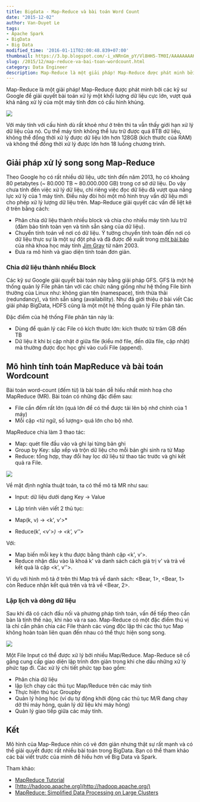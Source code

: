 ```yaml
---
title: Bigdata - Map-Reduce và bài toán Word Count
date: "2015-12-02"
author: Van-Duyet Le
tags:
- Apache Spark
- BigData
- Big Data
modified_time: '2016-01-11T02:00:48.839+07:00'
thumbnail: https://3.bp.blogspot.com/-i_xNRnGm_pY/Vl8HH5-TM0I/AAAAAAAAKKU/K1W4w2i2f5E/s1600/big-data-cloud-e1383271750410-460x394.png
slug: /2015/12/map-reduce-va-bai-toan-wordcount.html
category: Data Engineer
description: Map-Reduce là một giải pháp! Map-Reduce được phát minh bởi các kỹ sư Google để giải quyết bài toán xử lý một khối lượng dữ liệu cực lớn, vượt quá khả năng xử lý của một máy tính đơn có cấu hình khủng.
---
```


Map-Reduce là một giải pháp! Map-Reduce được phát minh bởi các kỹ sư Google để giải quyết bài toán xử lý một khối lượng dữ liệu cực lớn, vượt quá khả năng xử lý của một máy tính đơn có cấu hình khủng.

[![](https://3.bp.blogspot.com/-i_xNRnGm_pY/Vl8HH5-TM0I/AAAAAAAAKKU/K1W4w2i2f5E/s320/big-data-cloud-e1383271750410-460x394.png)](https://blog.duyet.net/2015/12/map-reduce-va-bai-toan-wordcount.html)

Với máy tính với cấu hình dù rất khoẻ như ở trên thì ta vẫn thấy giới hạn xử lý dữ liệu của nó. Cụ thể máy tính không thể lưu trữ được quá 8TB dữ liệu, không thể đồng thời xử lý được dữ liệu lớn hơn 128GB (kích thước của RAM) và không thể đồng thời xử lý được lớn hơn 18 luồng chương trình.

## Giải pháp xử lý song song Map-Reduce


Theo Google họ có rất nhiều dữ liệu, ước tính đến năm 2013, họ có khoảng 80 petabytes (~ 80.000 TB ~ 80.000.000 GB) trong cơ sở dữ liệu. Do vậy chưa tính đến việc xử lý dữ liệu, chỉ riêng việc đọc dữ liệu đã vượt qua năng lực xử lý của 1 máy tính. Điều này đòi hỏi một mô hình truy vấn dữ liệu mới cho phép xử lý lượng dữ liệu trên.
Map-Reduce giải quyết các vấn đề liệt kê ở trên bằng cách:

- Phân chia dữ liệu thành nhiều block và chia cho nhiều máy tính lưu trữ (đảm bảo tính toàn vẹn và tính sẵn sàng của dữ liệu).
- Chuyển tính toán về nơi có dữ liệu. Ý tưởng chuyển tính toán đến nơi có dữ liệu thực sự là một sự đột phá và đã được đề xuất trong [một bài báo](http://research.microsoft.com/pubs/70001/tr-2003-24.pdf) của nhà khoa học máy tính [Jim Gray](https://en.wikipedia.org/wiki/Jim_Gray_(computer_scientist)) từ năm 2003.
- Đưa ra mô hình và giao diện tính toán đơn giản.

### Chia dữ liệu thành nhiều Block


Các kỹ sư Google giải quyết bài toán này bằng giải pháp GFS. GFS là một hệ thống quản lý File phân tán với các chức năng giống như hệ thống File bình thường của Linux như: không gian tên (namespace), tính thừa thãi (redundancy), và tính sẵn sàng (availability). Như đã giới thiệu ở bài viết Các giải pháp BigData, HDFS cũng là một một hệ thống quản lý File phân tán.

Đặc điểm của hệ thống File phân tán này là:

- Dùng để quản lý các File có kích thước lớn: kích thước từ trăm GB đến TB
- Dữ liệu ít khi bị cập nhật ở giữa file (kiểu mở file, đến dữa file, cập nhật) mà thường được đọc học ghi vào cuối File (append).

## Mô hình tính toán MapReduce và bài toán Wordcount 


Bài toán word-count (đếm từ) là bài toán dễ hiểu nhất minh hoạ cho MapReduce (MR). Bài toán có những đặc điểm sau:

- File cần đếm rất lớn (quá lớn để có thể được tải lên bộ nhớ chính của 1 máy)
- Mỗi cặp <từ ngữ, số lượng> quá lớn cho bộ nhớ.

MapReduce chia làm 3 thao tác: 

- Map: quét file đầu vào và ghi lại từng bản ghi
- Group by Key: sắp xếp và trộn dữ liệu cho mỗi bản ghi sinh ra từ Map
- Reduce: tổng hợp, thay đổi hay lọc dữ liệu từ thao tác trước và ghi kết quả ra File.

![](https://3.bp.blogspot.com/-xzLph7BccQ8/Vl8DKXHQajI/AAAAAAAAKJ8/lY6P8XukwJU/s1600/MapReduce_Work_Structure.png)

Về mặt định nghĩa thuật toán, ta có thể mô tả MR như sau:

- Input: dữ liệu dưới dạng Key → Value
- Lập trình viên viết 2 thủ tục:

- Map(k, v) → <k', v'>*
- Reduce(k', <v'>*) → <k', v''>*

Với:

- Map biến mỗi key k thu được bằng thành cặp <k', v'>. 
- Reduce nhận đầu vào là khoá k' và danh sách cách giá trị v' và trả về kết quả là cặp <k', v''>.

Ví dụ với hình mô tả ở trên thì Map trả về danh sách: <Bear, 1>, <Bear, 1> còn Reduce nhận kết quả trên và trả về <Bear, 2>.

### Lập lịch và dòng dữ liệu


Sau khi đã có cách đấu nối và phương pháp tính toán, vấn đề tiếp theo cần bàn là tính thế nào, khi nào và ra sao. Map-Reduce có một đặc điểm thú vị là chỉ cần phân chia các File thành các vùng độc lập thì các thủ tục Map không hoàn toàn liên quan đến nhau có thể thực hiện song song.

![](https://4.bp.blogspot.com/-xqgQyBlNepQ/Vl8EqnQ1mXI/AAAAAAAAKKI/Ll4HQoNGGOM/s1600/google_schema.gif)

Một File Input có thể được xử lý bởi nhiều Map/Reduce. Map-Reduce sẽ cố gắng cung cấp giao diện lập trình đơn giản trong khi che dấu những xử lý phức tạp đi. Các xử lý chi tiết phức tạp bao gồm:

- Phân chia dữ liệu
- lập lịch chạy các thủ tục Map/Reduce trên các máy tính
- Thực hiện thủ tục Groupby
- Quản lý hỏng hóc (ví dụ tự động khởi động các thủ tục M/R đang chạy dở thì máy hỏng, quản lý dữ liệu khi máy hỏng)
- Quản lý giao tiếp giữa các máy tính.

## Kết


Mô hình của Map-Reduce nhìn có vẻ đơn giản nhưng thật sự rất mạnh và có thể giải quyết được rất nhiều bài toán trong BigData. Bạn có thể tham khảo các bài viết trước của mình để hiểu hơn về Big Data và Spark.

Tham khảo:

- [MapReduce Tutorial](https://hadoop.apache.org/docs/current/hadoop-mapreduce-client/hadoop-mapreduce-client-core/MapReduceTutorial.html)
- [http://hadoop.apache.org](http://hadoop.apache.org/)
- [MapReduce: Simplified Data Processing on Large Clusters](http://research.google.com/archive/mapreduce.html) 
